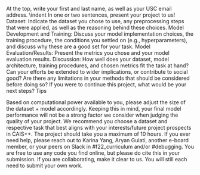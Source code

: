 At the top, write your first and last name, as well as your USC email address. \indent
In one or two sentences, present your project to us!
Dataset: Indicate the dataset you chose to use, any preprocessing steps that were applied, as well as the reasoning behind these choices.
Model Development and Training: Discuss your model implementation choices, the training procedure, the conditions you settled on (e.g., hyperparameters), and discuss why these are a good set for your task.
Model Evaluation/Results: Present the metrics you chose and your model evaluation results. 
Discussion: 
How well does your dataset, model architecture, training procedures, and chosen metrics fit the task at hand? 
Can your efforts be extended to wider implications, or contribute to social good? Are there any limitations in your methods that should be considered before doing so?
If you were to continue this project, what would be your next steps?
Tips 

Based on computational power available to you, please adjust the size of the dataset + model accordingly. Keeping this in mind, your final model performance will not be a strong factor we consider when judging the quality of your project. 
We recommend you choose a dataset and respective task that best aligns with your interests/future project prospects in CAIS++.
The project should take you a maximum of 10 hours. If you ever need help, please reach out to Karina Yang, Aryan Gulati, another e-board member, or your peers on Slack in #f22_curriculum and/or #debugging. 
You are free to use any code you find online, but please do cite this in your submission. If you are collaborating, make it clear to us. You will still each need to submit your own work. 
